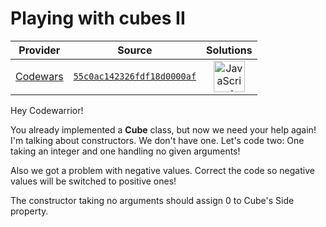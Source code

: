 [_metadata_:generated]: - "true"

# Playing with cubes II

<!-- INFO TABLE BEGIN -->

| Provider                                        | Source                                                                               | Solutions                                                                                                                                                    |
| :---------------------------------------------: | :----------------------------------------------------------------------------------: | :----------------------------------------------------------------------------------------------------------------------------------------------------------: |
| [Codewars](../../../docs/providers/Codewars.md) | [`55c0ac142326fdf18d0000af`](https://www.codewars.com/kata/55c0ac142326fdf18d0000af) | [<img src="https://res.cloudinary.com/rascaltwo/image/upload/v1631924076/javascript_ehszr7.svg" alt="JavaScript" title="JavaScript" width="50" />](solve.js) |

<!-- INFO TABLE END -->

Hey Codewarrior! 

You already implemented a <b>Cube</b> class, but now we need your help again! I'm talking about constructors. We don't have one. Let's code two: One taking an integer and one handling no given arguments!


Also we got a problem with negative values. Correct the code so negative values will be switched to positive ones!

The constructor taking no arguments should assign 0 to Cube's Side property.

